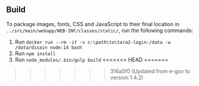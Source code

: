 ## Build

To package images, fonts, CSS and JavaScript to their final location in `../src/main/webapp/WEB-INF/classes/static/`, run the following commands:

1. Run `docker run --rm -it -v c:\path\to\tara2-login:/data -w /data/disain node:14 bash`
2. Run `npm install`
3. Run `node_modules/.bin/gulp build`
<<<<<<< HEAD
=======

>>>>>>> 316a5f0 (Updated from e-gov to version 1.4.2)
